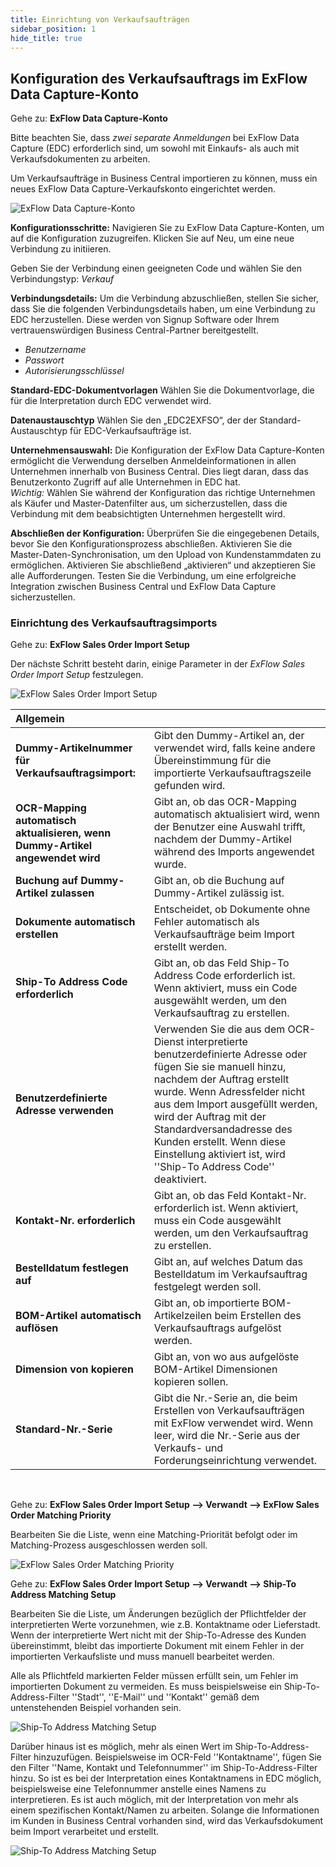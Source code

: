 ```yaml
---
title: Einrichtung von Verkaufsaufträgen
sidebar_position: 1
hide_title: true
---
```

## Konfiguration des Verkaufsauftrags im ExFlow Data Capture-Konto

Gehe zu: **ExFlow Data Capture-Konto**

Bitte beachten Sie, dass *zwei separate Anmeldungen* bei ExFlow Data Capture (EDC) erforderlich sind, um sowohl mit Einkaufs- als auch mit Verkaufsdokumenten zu arbeiten.<br/>

Um Verkaufsaufträge in Business Central importieren zu können, muss ein neues ExFlow Data Capture-Verkaufskonto eingerichtet werden.

![ExFlow Data Capture-Konto](../../images/exflow-data-capture-account-card-sales-001.png) <br/>

**Konfigurationsschritte:**
Navigieren Sie zu ExFlow Data Capture-Konten, um auf die Konfiguration zuzugreifen.
Klicken Sie auf Neu, um eine neue Verbindung zu initiieren.

Geben Sie der Verbindung einen geeigneten Code und wählen Sie den Verbindungstyp: *Verkauf*

**Verbindungsdetails:**
Um die Verbindung abzuschließen, stellen Sie sicher, dass Sie die folgenden Verbindungsdetails haben, um eine Verbindung zu EDC herzustellen. Diese werden von Signup Software oder Ihrem vertrauenswürdigen Business Central-Partner bereitgestellt.

- *Benutzername*
- *Passwort*
- *Autorisierungsschlüssel*

**Standard-EDC-Dokumentvorlagen**
Wählen Sie die Dokumentvorlage, die für die Interpretation durch EDC verwendet wird.

**Datenaustauschtyp**
Wählen Sie den „EDC2EXFSO“, der der Standard-Austauschtyp für EDC-Verkaufsaufträge ist.

**Unternehmensauswahl:**
Die Konfiguration der ExFlow Data Capture-Konten ermöglicht die Verwendung derselben Anmeldeinformationen in allen Unternehmen innerhalb von Business Central.
Dies liegt daran, dass das Benutzerkonto Zugriff auf alle Unternehmen in EDC hat.<br/>
*Wichtig:* Wählen Sie während der Konfiguration das richtige Unternehmen als Käufer und Master-Datenfilter aus, um sicherzustellen, dass die Verbindung mit dem beabsichtigten Unternehmen hergestellt wird.

**Abschließen der Konfiguration:**
Überprüfen Sie die eingegebenen Details, bevor Sie den Konfigurationsprozess abschließen.
Aktivieren Sie die Master-Daten-Synchronisation, um den Upload von Kundenstammdaten zu ermöglichen.
Aktivieren Sie abschließend „aktivieren“ und akzeptieren Sie alle Aufforderungen.
Testen Sie die Verbindung, um eine erfolgreiche Integration zwischen Business Central und ExFlow Data Capture sicherzustellen.

### Einrichtung des Verkaufsauftragsimports
Gehe zu: **ExFlow Sales Order Import Setup**

Der nächste Schritt besteht darin, einige Parameter in der *ExFlow Sales Order Import Setup* festzulegen.

![ExFlow Sales Order Import Setup](../../images/sales-order-import-setup001.png)

| Allgemein      |   | 
|:-|:-|
|**Dummy-Artikelnummer für Verkaufsauftragsimport:**                        | Gibt den Dummy-Artikel an, der verwendet wird, falls keine andere Übereinstimmung für die importierte Verkaufsauftragszeile gefunden wird.
**OCR-Mapping automatisch aktualisieren, wenn Dummy-Artikel angewendet wird**     | Gibt an, ob das OCR-Mapping automatisch aktualisiert wird, wenn der Benutzer eine Auswahl trifft, nachdem der Dummy-Artikel während des Imports angewendet wurde.
**Buchung auf Dummy-Artikel zulassen**                                     | Gibt an, ob die Buchung auf Dummy-Artikel zulässig ist.
**Dokumente automatisch erstellen** | Entscheidet, ob Dokumente ohne Fehler automatisch als Verkaufsaufträge beim Import erstellt werden.
**Ship-To Address Code erforderlich**                                  | Gibt an, ob das Feld Ship-To Address Code erforderlich ist. Wenn aktiviert, muss ein Code ausgewählt werden, um den Verkaufsauftrag zu erstellen.
**Benutzerdefinierte Adresse verwenden** | Verwenden Sie die aus dem OCR-Dienst interpretierte benutzerdefinierte Adresse oder fügen Sie sie manuell hinzu, nachdem der Auftrag erstellt wurde. Wenn Adressfelder nicht aus dem Import ausgefüllt werden, wird der Auftrag mit der Standardversandadresse des Kunden erstellt. Wenn diese Einstellung aktiviert ist, wird ''Ship-To Address Code'' deaktiviert.
**Kontakt-Nr. erforderlich**                                           | Gibt an, ob das Feld Kontakt-Nr. erforderlich ist. Wenn aktiviert, muss ein Code ausgewählt werden, um den Verkaufsauftrag zu erstellen.
**Bestelldatum festlegen auf**                                               | Gibt an, auf welches Datum das Bestelldatum im Verkaufsauftrag festgelegt werden soll.
**BOM-Artikel automatisch auflösen** | Gibt an, ob importierte BOM-Artikelzeilen beim Erstellen des Verkaufsauftrags aufgelöst werden.
**Dimension von kopieren** | Gibt an, von wo aus aufgelöste BOM-Artikel Dimensionen kopieren sollen.
**Standard-Nr.-Serie** | Gibt die Nr.-Serie an, die beim Erstellen von Verkaufsaufträgen mit ExFlow verwendet wird. Wenn leer, wird die Nr.-Serie aus der Verkaufs- und Forderungseinrichtung verwendet.

<br/>

Gehe zu: **ExFlow Sales Order Import Setup --> Verwandt --> ExFlow Sales Order Matching Priority**

Bearbeiten Sie die Liste, wenn eine Matching-Priorität befolgt oder im Matching-Prozess ausgeschlossen werden soll.

![ExFlow Sales Order Matching Priority](../../images/sales-order-matching-priority-001.png)

Gehe zu: **ExFlow Sales Order Import Setup --> Verwandt --> Ship-To Address Matching Setup**

Bearbeiten Sie die Liste, um Änderungen bezüglich der Pflichtfelder der interpretierten Werte vorzunehmen, wie z.B. Kontaktname oder Lieferstadt. Wenn der interpretierte Wert nicht mit der Ship-To-Adresse des Kunden übereinstimmt, bleibt das importierte Dokument mit einem Fehler in der importierten Verkaufsliste und muss manuell bearbeitet werden.

Alle als Pflichtfeld markierten Felder müssen erfüllt sein, um Fehler im importierten Dokument zu vermeiden. Es muss beispielsweise ein Ship-To-Address-Filter ''Stadt'', ''E-Mail'' und ''Kontakt'' gemäß dem untenstehenden Beispiel vorhanden sein.

![Ship-To Address Matching Setup](../../images/sales-order-ship-to-adress-matching-setup-001.png)

Darüber hinaus ist es möglich, mehr als einen Wert im Ship-To-Address-Filter hinzuzufügen. Beispielsweise im OCR-Feld ''Kontaktname'', fügen Sie den Filter ''Name, Kontakt und Telefonnummer'' im Ship-To-Address-Filter hinzu. So ist es bei der Interpretation eines Kontaktnamens in EDC möglich, beispielsweise eine Telefonnummer anstelle eines Namens zu interpretieren. Es ist auch möglich, mit der Interpretation von mehr als einem spezifischen Kontakt/Namen zu arbeiten. Solange die Informationen im Kunden in Business Central vorhanden sind, wird das Verkaufsdokument beim Import verarbeitet und erstellt.

![Ship-To Address Matching Setup](../../images/sales-order-ship-to-adress-matching-setup-002.png)

